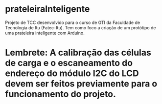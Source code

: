 # prateleiraInteligente

Projeto de TCC desenvolvido para o curso de GTI da Faculdade de Tecnologia de Itu (Fatec-Itu). Tem como foco a criação de um protótipo de uma prateleira inteligente com Arduino.

# Lembrete: A calibração das células de carga e o escaneamento do endereço do módulo I2C do LCD devem ser feitos previamente para o funcionamento do projeto.
